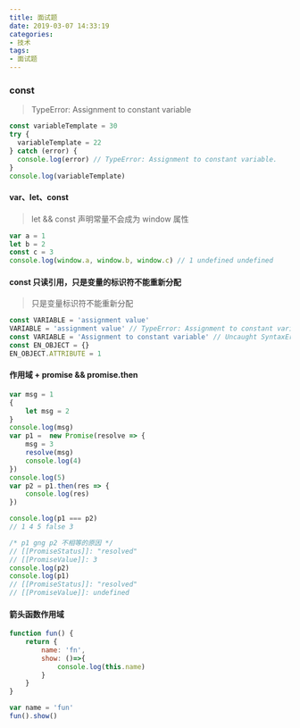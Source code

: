 ```yaml
---
title: 面试题
date: 2019-03-07 14:33:19
categories:
- 技术
tags:
- 面试题
---
```

### const
> TypeError: Assignment to constant variable
```javascript
const variableTemplate = 30
try {
  variableTemplate = 22
} catch (error) {
  console.log(error) // TypeError: Assignment to constant variable.
}
console.log(variableTemplate)
```
#### var、let、const
> let && const 声明常量不会成为 window 属性
```javascript
var a = 1
let b = 2
const c = 3
console.log(window.a, window.b, window.c) // 1 undefined undefined
```
#### const 只读引用，只是变量的标识符不能重新分配
> 只是变量标识符不能重新分配
```javascript
const VARIABLE = 'assignment value'
VARIABLE = 'assignment value' // TypeError: Assignment to constant variable
const VARIABLE = 'Assignment to constant variable' // Uncaught SyntaxError: Identifier 'VARIABLE' has alreay been declared
const EN_OBJECT = {}
EN_OBJECT.ATTRIBUTE = 1
```

#### 作用域 + promise && promise.then
```javascript
var msg = 1
{
	let msg = 2
}
console.log(msg)
var p1 =  new Promise(resolve => {
	msg = 3
	resolve(msg)
	console.log(4)
})
console.log(5)
var p2 = p1.then(res => {
	console.log(res)
})

console.log(p1 === p2)
// 1 4 5 false 3

/* p1 gng p2 不相等的原因 */
// [[PromiseStatus]]: "resolved"
// [[PromiseValue]]: 3
console.log(p2)
console.log(p1)
// [[PromiseStatus]]: "resolved"
// [[PromiseValue]]: undefined
```
#### 箭头函数作用域

```javascript
function fun() {
	return {
		name: 'fn',
		show: ()=>{
			console.log(this.name)
		}
	}
}

var name = 'fun'
fun().show()
```
